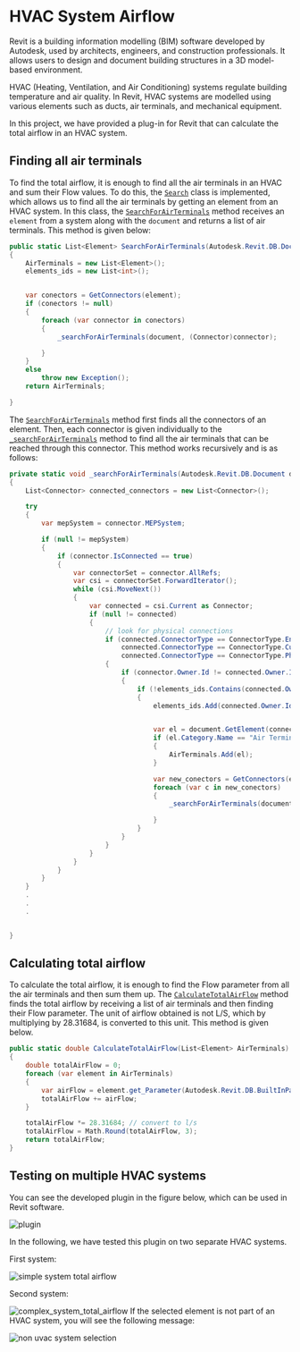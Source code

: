 <!-- Copyright 2023 Hamidreza Sadeghi. All rights reserved.

Licensed under the Apache License, Version 2.0 (the "License");
you may not use this file except in compliance with the License.
You may obtain a copy of the License at

   http://www.apache.org/licenses/LICENSE-2.0

Unless required by applicable law or agreed to in writing, software
distributed under the License is distributed on an "AS IS" BASIS,
WITHOUT WARRANTIES OR CONDITIONS OF ANY KIND, either express or implied.
See the License for the specific language governing permissions and
limitations under the License. -->

# HVAC System Airflow

Revit is a building information modelling (BIM) software developed by Autodesk, used by architects, engineers, and construction professionals. It allows users to design and document building structures in a 3D model-based environment. 

HVAC (Heating, Ventilation, and Air Conditioning) systems regulate building temperature and air quality. In Revit, HVAC systems are modelled using various elements such as ducts, air terminals, and mechanical equipment.

In this project, we have provided a plug-in for Revit that can calculate the total airflow in an HVAC system.

## Finding all air terminals
 To find the total airflow, it is enough to find all the air terminals in an HVAC and sum their Flow values.
To do this, the <code class='language-cs'>[Search](https://github.com/HRSadeghi/HVAC_System_Airflow/blob/master/HVAC_System_Airflow/Search/Search.cs)</code> class is implemented, which allows us to find all the air terminals by getting an element from an HVAC system. In this class, the [```SearchForAirTerminals```](https://github.com/HRSadeghi/HVAC_System_Airflow/blob/abe3462466eea3232c2caa7d4a5c2acea7d72a95/HVAC_System_Airflow/Search/Search.cs#LL44C37-L44C58) method receives an ```element``` from a system along with the ```document``` and returns a list of air terminals. This method is given below:

```cs
public static List<Element> SearchForAirTerminals(Autodesk.Revit.DB.Document document, Element element)
{
    AirTerminals = new List<Element>();
    elements_ids = new List<int>();


    var conectors = GetConnectors(element);
    if (conectors != null)
    {
        foreach (var connector in conectors)
        {
            _searchForAirTerminals(document, (Connector)connector);

        }
    }
    else
        throw new Exception();
    return AirTerminals;

}
```

The [```SearchForAirTerminals```](https://github.com/HRSadeghi/HVAC_System_Airflow/blob/abe3462466eea3232c2caa7d4a5c2acea7d72a95/HVAC_System_Airflow/Search/Search.cs#LL44C37-L44C58) method first finds all the connectors of an element. Then, each connector is given individually to the [```_searchForAirTerminals```](https://github.com/HRSadeghi/HVAC_System_Airflow/blob/abe3462466eea3232c2caa7d4a5c2acea7d72a95/HVAC_System_Airflow/Search/Search.cs#LL92C12-L92C12) method to find all the air terminals that can be reached through this connector. This method works recursively and is as follows:

```cs
private static void _searchForAirTerminals(Autodesk.Revit.DB.Document document, Connector connector)
{
    List<Connector> connected_connectors = new List<Connector>();

    try
    {
        var mepSystem = connector.MEPSystem;

        if (null != mepSystem)
        {
            if (connector.IsConnected == true)
            {
                var connectorSet = connector.AllRefs;
                var csi = connectorSet.ForwardIterator();
                while (csi.MoveNext())
                {
                    var connected = csi.Current as Connector;
                    if (null != connected)
                    {
                        // look for physical connections
                        if (connected.ConnectorType == ConnectorType.End ||
                            connected.ConnectorType == ConnectorType.Curve ||
                            connected.ConnectorType == ConnectorType.Physical)
                        {
                            if (connector.Owner.Id != connected.Owner.Id)
                            {
                                if (!elements_ids.Contains(connected.Owner.Id.IntegerValue))
                                {
                                    elements_ids.Add(connected.Owner.Id.IntegerValue);


                                    var el = document.GetElement(connected.Owner.Id);
                                    if (el.Category.Name == "Air Terminals")
                                    {
                                        AirTerminals.Add(el);
                                    }

                                    var new_conectors = GetConnectors(el);
                                    foreach (var c in new_conectors)
                                    {
                                        _searchForAirTerminals(document, (Connector)c);

                                    }
                                }
                            }
                        }
                    }
                }
            }
        }
    }
    .
    .
    .


}
```


## Calculating total airflow
To calculate the total airflow, it is enough to find the Flow parameter from all the air terminals and then sum them up. The  [```CalculateTotalAirFlow```](https://github.com/HRSadeghi/HVAC_System_Airflow/blob/abe3462466eea3232c2caa7d4a5c2acea7d72a95/HVAC_System_Airflow/Search/Search.cs#L73) method finds the total airflow by receiving a list of air terminals and then finding their Flow parameter. The unit of airflow obtained is not L/S, which by multiplying by 28.31684, is converted to this unit. This method is given below.




```cs
public static double CalculateTotalAirFlow(List<Element> AirTerminals)
{
    double totalAirFlow = 0;
    foreach (var element in AirTerminals)
    {
        var airFlow = element.get_Parameter(Autodesk.Revit.DB.BuiltInParameter.RBS_DUCT_FLOW_PARAM)?.AsDouble() ?? 0;
        totalAirFlow += airFlow;
    }

    totalAirFlow *= 28.31684; // convert to l/s
    totalAirFlow = Math.Round(totalAirFlow, 3);
    return totalAirFlow;
}
```

## Testing on multiple HVAC systems
You can see the developed plugin in the figure below, which can be used in Revit software.

![plugin](Images/plugin.png)

In the following, we have tested this plugin on two separate HVAC systems.

First system:

![simple system total airflow](Images/simple_system_total_airflow.png)


Second system:

![complex_system_total_airflow](Images/complex_system_total_airflow.png)
If the selected element is not part of an HVAC system, you will see the following message:

![non uvac system selection](Images/non-uvac-system-selection.png)